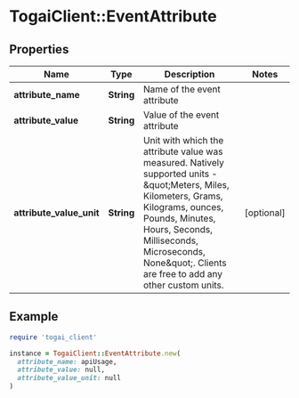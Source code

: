 # TogaiClient::EventAttribute

## Properties

| Name | Type | Description | Notes |
| ---- | ---- | ----------- | ----- |
| **attribute_name** | **String** | Name of the event attribute |  |
| **attribute_value** | **String** | Value of the event attribute |  |
| **attribute_value_unit** | **String** | Unit with which the attribute value was measured. Natively supported units - \&quot;Meters, Miles, Kilometers, Grams, Kilograms, ounces, Pounds, Minutes, Hours, Seconds, Milliseconds, Microseconds, None\&quot;. Clients are free to add any other custom units. | [optional] |

## Example

```ruby
require 'togai_client'

instance = TogaiClient::EventAttribute.new(
  attribute_name: apiUsage,
  attribute_value: null,
  attribute_value_unit: null
)
```

